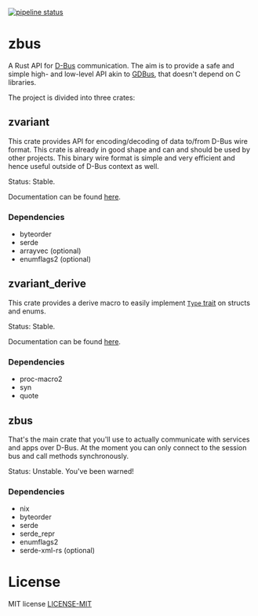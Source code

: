 [![pipeline status](https://gitlab.freedesktop.org/zeenix/zbus/badges/master/pipeline.svg)](https://gitlab.freedesktop.org/zeenix/zbus/-/commits/master)

# zbus

A Rust API for [D-Bus](https://dbus.freedesktop.org/doc/dbus-specification.html) communication. The aim is to provide a safe and simple high- and low-level API akin to
[GDBus](https://developer.gnome.org/gio/stable/gdbus-convenience.html), that doesn't depend on C libraries.

The project is divided into three crates:

## zvariant

This crate provides API for encoding/decoding of data to/from D-Bus wire format. This crate is already in good shape
and can and should be used by other projects. This binary wire format is simple and very efficient and hence useful
outside of D-Bus context as well.

Status: Stable.

Documentation can be found [here](https://docs.rs/zvariant/).

### Dependencies

* byteorder
* serde
* arrayvec (optional)
* enumflags2 (optional)

## zvariant_derive

This crate provides a derive macro to easily implement [`Type` trait](https://docs.rs/zvariant/2.0.0/zvariant/trait.Type.html) on structs and enums.

Status: Stable.

Documentation can be found [here](https://docs.rs/zvariant_derive/).

### Dependencies

* proc-macro2
* syn
* quote

## zbus

That's the main crate that you'll use to actually communicate with services and apps over D-Bus. At the moment you can
only connect to the session bus and call methods synchronously.

Status: Unstable. You've been warned!

### Dependencies

  * nix
  * byteorder
  * serde
  * serde_repr
  * enumflags2
  * serde-xml-rs (optional)

# License

MIT license [LICENSE-MIT](LICENSE-MIT)

